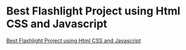 # Best Flashlight Project using Html CSS and Javascript

[Best Flashlight Project using Html CSS and Javascript](https://www.youtube.com/watch?v=D7Yrr7YSmDE&ab_channel=OnlineTutorials)